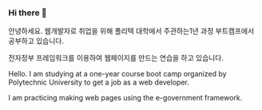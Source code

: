 ### Hi there 👋


안녕하세요.
웹개발자로 취업을 위해 폴리텍 대학에서 주관하는1년 과정 부트캠프에서 공부하고 있습니다.

전자정부 프레임워크를 이용하여 웹페이지를 만드는 연습을 하고 있습니다.

Hello.
I am studying at a one-year course boot camp organized by Polytechnic University to get a job as a web developer.

I am practicing making web pages using the e-government framework.

